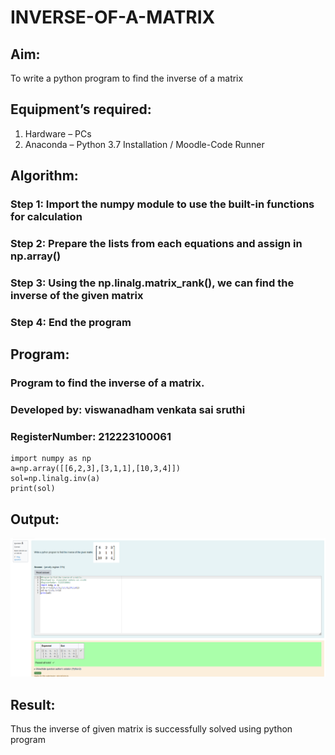 # INVERSE-OF-A-MATRIX
## Aim:
To write a python program to find the inverse of a matrix
## Equipment’s required:
1. 	Hardware – PCs
2. 	Anaconda – Python 3.7 Installation / Moodle-Code Runner
## Algorithm:
### Step 1: Import the numpy module to use the built-in functions for calculation
### Step 2: Prepare the lists from each equations and assign in np.array() 
### Step 3: Using the np.linalg.matrix_rank(), we can find the inverse of the given matrix
### Step 4: End the program
## Program:
### Program to find the inverse of a matrix.
### Developed by: viswanadham venkata sai sruthi 
### RegisterNumber: 212223100061
```
import numpy as np
a=np.array([[6,2,3],[3,1,1],[10,3,4]])
sol=np.linalg.inv(a)
print(sol)
```
## Output:
![OUTPUT](<INVERSE OF A MATRIX SS.png>)
## Result:
Thus the inverse of given matrix is successfully solved using python program

